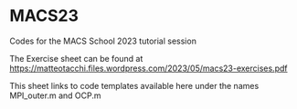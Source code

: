 # MACS23
Codes for the MACS School 2023 tutorial session

The Exercise sheet can be found at https://matteotacchi.files.wordpress.com/2023/05/macs23-exercises.pdf

This sheet links to code templates available here under the names MPI_outer.m and OCP.m
